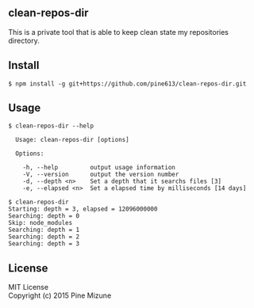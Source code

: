 clean-repos-dir
---------------

This is a private tool that is able to keep clean state  my repositories directory.

## Install

```
$ npm install -g git+https://github.com/pine613/clean-repos-dir.git
```

## Usage

```
$ clean-repos-dir --help

  Usage: clean-repos-dir [options]

  Options:

    -h, --help         output usage information
    -V, --version      output the version number
    -d, --depth <n>    Set a depth that it searchs files [3]
    -e, --elapsed <n>  Set a elapsed time by milliseconds [14 days]

$ clean-repos-dir
Starting: depth = 3, elapsed = 12096000000
Searching: depth = 0
Skip: node_modules
Searching: depth = 1
Searching: depth = 2
Searching: depth = 3
```

## License
MIT License<br />
Copyright (c) 2015 Pine Mizune
